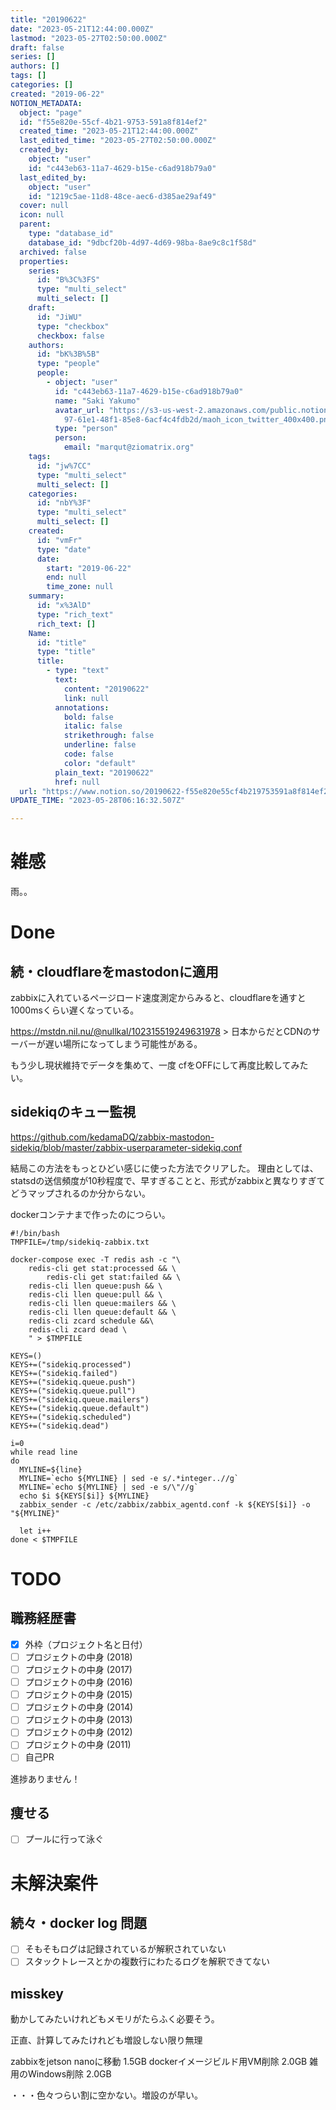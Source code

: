 ```yaml
---
title: "20190622"
date: "2023-05-21T12:44:00.000Z"
lastmod: "2023-05-27T02:50:00.000Z"
draft: false
series: []
authors: []
tags: []
categories: []
created: "2019-06-22"
NOTION_METADATA:
  object: "page"
  id: "f55e820e-55cf-4b21-9753-591a8f814ef2"
  created_time: "2023-05-21T12:44:00.000Z"
  last_edited_time: "2023-05-27T02:50:00.000Z"
  created_by:
    object: "user"
    id: "c443eb63-11a7-4629-b15e-c6ad918b79a0"
  last_edited_by:
    object: "user"
    id: "1219c5ae-11d8-48ce-aec6-d385ae29af49"
  cover: null
  icon: null
  parent:
    type: "database_id"
    database_id: "9dbcf20b-4d97-4d69-98ba-8ae9c8c1f58d"
  archived: false
  properties:
    series:
      id: "B%3C%3FS"
      type: "multi_select"
      multi_select: []
    draft:
      id: "JiWU"
      type: "checkbox"
      checkbox: false
    authors:
      id: "bK%3B%5B"
      type: "people"
      people:
        - object: "user"
          id: "c443eb63-11a7-4629-b15e-c6ad918b79a0"
          name: "Saki Yakumo"
          avatar_url: "https://s3-us-west-2.amazonaws.com/public.notion-static.com/3ad1c4\
            97-61e1-48f1-85e8-6acf4c4fdb2d/maoh_icon_twitter_400x400.png"
          type: "person"
          person:
            email: "marqut@ziomatrix.org"
    tags:
      id: "jw%7CC"
      type: "multi_select"
      multi_select: []
    categories:
      id: "nbY%3F"
      type: "multi_select"
      multi_select: []
    created:
      id: "vmFr"
      type: "date"
      date:
        start: "2019-06-22"
        end: null
        time_zone: null
    summary:
      id: "x%3AlD"
      type: "rich_text"
      rich_text: []
    Name:
      id: "title"
      type: "title"
      title:
        - type: "text"
          text:
            content: "20190622"
            link: null
          annotations:
            bold: false
            italic: false
            strikethrough: false
            underline: false
            code: false
            color: "default"
          plain_text: "20190622"
          href: null
  url: "https://www.notion.so/20190622-f55e820e55cf4b219753591a8f814ef2"
UPDATE_TIME: "2023-05-28T06:16:32.507Z"

---
```

<link rel="stylesheet" href="https://cdn.jsdelivr.net/npm/katex@0.16.2/dist/katex.min.css" integrity="sha384-bYdxxUwYipFNohQlHt0bjN/LCpueqWz13HufFEV1SUatKs1cm4L6fFgCi1jT643X" crossorigin="anonymous">


# 雑感


雨。。


# Done


## 続・cloudflareをmastodonに適用


zabbixに入れているページロード速度測定からみると、cloudflareを通すと1000msくらい遅くなっている。


https://mstdn.nil.nu/@nullkal/102315519249631978 > 日本からだとCDNのサーバーが遅い場所になってしまう可能性がある。


もう少し現状維持でデータを集めて、一度 cfをOFFにして再度比較してみたい。


## sidekiqのキュー監視


https://github.com/kedamaDQ/zabbix-mastodon-sidekiq/blob/master/zabbix-userparameter-sidekiq.conf


結局この方法をもっとひどい感じに使った方法でクリアした。 理由としては、statsdの送信頻度が10秒程度で、早すぎることと、形式がzabbixと異なりすぎてどうマップされるのか分からない。


dockerコンテナまで作ったのにつらい。


```text
#!/bin/bash
TMPFILE=/tmp/sidekiq-zabbix.txt

docker-compose exec -T redis ash -c "\
    redis-cli get stat:processed && \
        redis-cli get stat:failed && \
    redis-cli llen queue:push && \
    redis-cli llen queue:pull && \
    redis-cli llen queue:mailers && \
    redis-cli llen queue:default && \
    redis-cli zcard schedule &&\
    redis-cli zcard dead \
    " > $TMPFILE

KEYS=()
KEYS+=("sidekiq.processed")
KEYS+=("sidekiq.failed")
KEYS+=("sidekiq.queue.push")
KEYS+=("sidekiq.queue.pull")
KEYS+=("sidekiq.queue.mailers")
KEYS+=("sidekiq.queue.default")
KEYS+=("sidekiq.scheduled")
KEYS+=("sidekiq.dead")

i=0
while read line
do
  MYLINE=${line}
  MYLINE=`echo ${MYLINE} | sed -e s/.*integer..//g`
  MYLINE=`echo ${MYLINE} | sed -e s/\"//g`
  echo $i ${KEYS[$i]} ${MYLINE}
  zabbix_sender -c /etc/zabbix/zabbix_agentd.conf -k ${KEYS[$i]} -o "${MYLINE}"

  let i++
done < $TMPFILE
```


# TODO


## 職務経歴書

- [x] 外枠（プロジェクト名と日付）
- [ ] プロジェクトの中身 (2018)
- [ ] プロジェクトの中身 (2017)
- [ ] プロジェクトの中身 (2016)
- [ ] プロジェクトの中身 (2015)
- [ ] プロジェクトの中身 (2014)
- [ ] プロジェクトの中身 (2013)
- [ ] プロジェクトの中身 (2012)
- [ ] プロジェクトの中身 (2011)
- [ ] 自己PR

進捗ありません！


## 痩せる

- [ ] プールに行って泳ぐ

# 未解決案件


## 続々・docker log 問題

- [ ] そもそもログは記録されているが解釈されていない
- [ ] スタックトレースとかの複数行にわたるログを解釈できてない

## misskey


動かしてみたいけれどもメモリがたらふく必要そう。


正直、計算してみたけれども増設しない限り無理


zabbixをjetson nanoに移動 1.5GB dockerイメージビルド用VM削除 2.0GB 雑用のWindows削除 2.0GB


・・・色々つらい割に空かない。増設のが早い。

